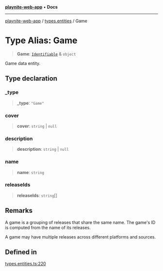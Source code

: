 [**playnite-web-app**](../../README.md) • **Docs**

***

[playnite-web-app](../../README.md) / [types.entities](../README.md) / Game

# Type Alias: Game

> **Game**: [`Identifiable`](Identifiable.md) & `object`

Game data entity.

## Type declaration

### \_type

> **\_type**: `"Game"`

### cover

> **cover**: `string` \| `null`

### description

> **description**: `string` \| `null`

### name

> **name**: `string`

### releaseIds

> **releaseIds**: `string`[]

## Remarks

A game is a grouping of releases that share the same name.
The game's ID is computed from the name of its releases.

A game may have multiple releases across different platforms and sources.

## Defined in

[types.entities.ts:220](https://github.com/andrew-codes/playnite-web/blob/b3004c8cfdb1942d3d0b12745b9fad8b8c4fd686/apps/playnite-web/src/server/data/types.entities.ts#L220)

